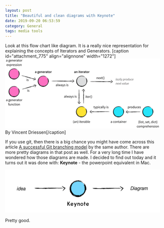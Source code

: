 ```yaml
---
layout: post
title: "Beautiful and clean diagrams with Keynote"
date: 2019-09-20 06:53:59
category: General
tags: media tools
---
```

Look at this flow chart like diagram. It is a really nice representation for explaining the concepts of Iterators and Generators.
[caption id="attachment_775" align="alignnone" width="1272"]![Relationships](/img/wp-content/uploads/2019/09/relationships.png) By Vincent Driessen[/caption]

If you use git, then there is a big chance you might have come across this article [A successful Git branching model](https://nvie.com/posts/a-successful-git-branching-model/) by the same author. There are more pretty diagrams in that post as well. For a very long time I have wondered how those diagrams are made. I decided to find out today and it turns out it was done with: **Keynote** - the powerpoint equivalent in Mac.

![Keynote.png](/img/wp-content/uploads/2019/09/keynote.png)

Pretty good.
